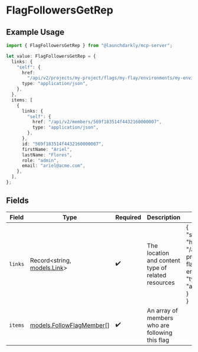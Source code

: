 # FlagFollowersGetRep

## Example Usage

```typescript
import { FlagFollowersGetRep } from "@launchdarkly/mcp-server";

let value: FlagFollowersGetRep = {
  links: {
    "self": {
      href:
        "/api/v2/projects/my-project/flags/my-flay/environments/my-environment/followers",
      type: "application/json",
    },
  },
  items: [
    {
      links: {
        "self": {
          href: "/api/v2/members/569f183514f4432160000007",
          type: "application/json",
        },
      },
      id: "569f183514f4432160000007",
      firstName: "Ariel",
      lastName: "Flores",
      role: "admin",
      email: "ariel@acme.com",
    },
  ],
};
```

## Fields

| Field                                                                                                                                 | Type                                                                                                                                  | Required                                                                                                                              | Description                                                                                                                           | Example                                                                                                                               |
| ------------------------------------------------------------------------------------------------------------------------------------- | ------------------------------------------------------------------------------------------------------------------------------------- | ------------------------------------------------------------------------------------------------------------------------------------- | ------------------------------------------------------------------------------------------------------------------------------------- | ------------------------------------------------------------------------------------------------------------------------------------- |
| `links`                                                                                                                               | Record<string, [models.Link](../models/link.md)>                                                                                      | :heavy_check_mark:                                                                                                                    | The location and content type of related resources                                                                                    | {<br/>"self": {<br/>"href": "/api/v2/projects/my-project/flags/my-flay/environments/my-environment/followers",<br/>"type": "application/json"<br/>}<br/>} |
| `items`                                                                                                                               | [models.FollowFlagMember](../models/followflagmember.md)[]                                                                            | :heavy_check_mark:                                                                                                                    | An array of members who are following this flag                                                                                       |                                                                                                                                       |